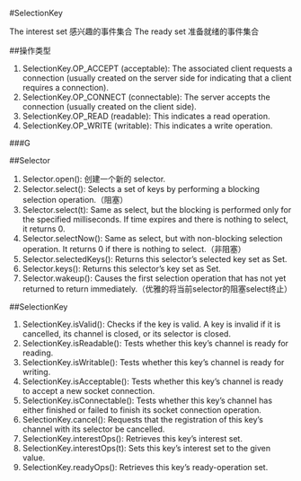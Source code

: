 #SelectionKey

The interest set 感兴趣的事件集合
The ready set 准备就绪的事件集合

##操作类型

1. SelectionKey.OP_ACCEPT (acceptable): The associated client requests a connection (usually created on the server side for indicating that a client requires a connection).
1. SelectionKey.OP_CONNECT (connectable): The server accepts the connection
(usually created on the client side).
1. SelectionKey.OP_READ (readable): This indicates a read operation.
1. SelectionKey.OP_WRITE (writable): This indicates a write operation.


###G

##Selector

1. Selector.open(): 创建一个新的 selector.
1. Selector.select(): Selects a set of keys by performing a blocking selection operation.（阻塞）
1. Selector.select(t): Same as select, but the blocking is performed only for the specified milliseconds. If time expires and there is nothing to select, it returns 0.
1. Selector.selectNow(): Same as select, but with non-blocking selection operation. It returns 0 if there is nothing to select.（非阻塞）
1. Selector.selectedKeys(): Returns this selector’s selected key set as Set<SelectionKey>.
1. Selector.keys(): Returns this selector’s key set as Set<SelectionKey>.
1. Selector.wakeup(): Causes the first selection operation that has not yet returned to return immediately.（优雅的将当前selector的阻塞select终止）

##SelectionKey

1. SelectionKey.isValid(): Checks if the key is valid. A key is invalid if it is cancelled, its channel is closed, or its selector is closed.
1.  SelectionKey.isReadable(): Tests whether this key’s channel is ready for reading.
1.  SelectionKey.isWritable(): Tests whether this key’s channel is ready for writing.
1.  SelectionKey.isAcceptable(): Tests whether this key’s channel is ready to accept a new socket connection.
1.  SelectionKey.isConnectable(): Tests whether this key’s channel has either finished or failed to finish its socket connection operation.
1.  SelectionKey.cancel(): Requests that the registration of this key’s channel with its selector be cancelled.
1.  SelectionKey.interestOps(): Retrieves this key’s interest set.
1.  SelectionKey.interestOps(t): Sets this key’s interest set to the given value.
1.  SelectionKey.readyOps(): Retrieves this key’s ready-operation set.